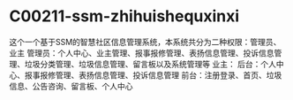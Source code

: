# C00211-ssm-zhihuishequxinxi
这个一个基于SSM的智慧社区信息管理系统，本系统共分为二种权限：管理员、业主 管理员：个人中心、业主管理、报事报修管理、表扬信息管理、投诉信息管理、垃圾分类管理、垃圾信息管理、留言板以及系统管理等 业主： 后台：个人中心、报事报修管理、表扬信息管理、投诉信息管理 前台：注册登录、首页、垃圾信息、公告咨询、留言板、个人中心

